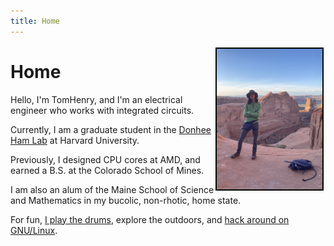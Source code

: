 ```yaml
---
title: Home 
---
```


<img src="images/moab-22.jpeg" height="225" alt="Me on a trip to Moab in 2022" style="float: right; margin: 3px 3px 3px 3px; border: 2px solid #000800;"> 

# Home
Hello, I'm TomHenry, and I'm an electrical engineer who works with integrated circuits. 

Currently, I am a graduate student in the [Donhee Ham Lab](https://www.donheehamlab.org/) at Harvard University.

Previously, I designed CPU cores at AMD, and earned a B.S. at the Colorado School of Mines. 

I am also an alum of the Maine School of Science and Mathematics in my bucolic, non-rhotic, home state.

For fun, [I play the drums](/drums.html), explore the outdoors, and [hack around on GNU/Linux](/setup.html). 
